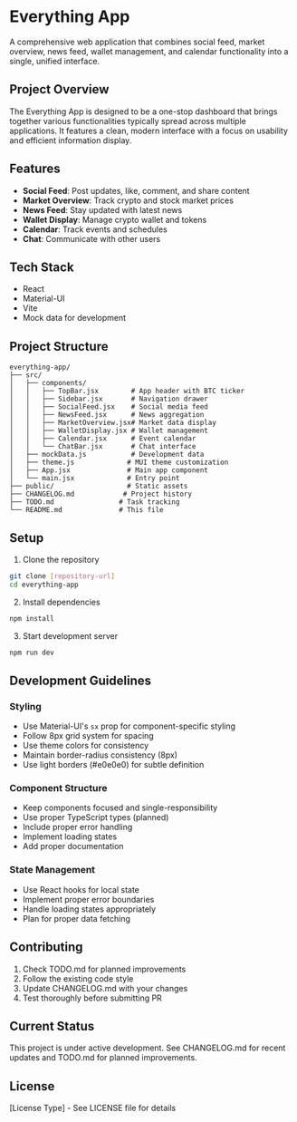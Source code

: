 # Everything App

A comprehensive web application that combines social feed, market overview, news feed, wallet management, and calendar functionality into a single, unified interface.

## Project Overview

The Everything App is designed to be a one-stop dashboard that brings together various functionalities typically spread across multiple applications. It features a clean, modern interface with a focus on usability and efficient information display.

## Features

- **Social Feed**: Post updates, like, comment, and share content
- **Market Overview**: Track crypto and stock market prices
- **News Feed**: Stay updated with latest news
- **Wallet Display**: Manage crypto wallet and tokens
- **Calendar**: Track events and schedules
- **Chat**: Communicate with other users

## Tech Stack

- React
- Material-UI
- Vite
- Mock data for development

## Project Structure

```
everything-app/
├── src/
│   ├── components/
│   │   ├── TopBar.jsx        # App header with BTC ticker
│   │   ├── Sidebar.jsx       # Navigation drawer
│   │   ├── SocialFeed.jsx    # Social media feed
│   │   ├── NewsFeed.jsx      # News aggregation
│   │   ├── MarketOverview.jsx# Market data display
│   │   ├── WalletDisplay.jsx # Wallet management
│   │   ├── Calendar.jsx      # Event calendar
│   │   └── ChatBar.jsx       # Chat interface
│   ├── mockData.js           # Development data
│   ├── theme.js             # MUI theme customization
│   ├── App.jsx              # Main app component
│   └── main.jsx             # Entry point
├── public/                  # Static assets
├── CHANGELOG.md            # Project history
├── TODO.md                # Task tracking
└── README.md              # This file
```

## Setup

1. Clone the repository
```bash
git clone [repository-url]
cd everything-app
```

2. Install dependencies
```bash
npm install
```

3. Start development server
```bash
npm run dev
```

## Development Guidelines

### Styling
- Use Material-UI's `sx` prop for component-specific styling
- Follow 8px grid system for spacing
- Use theme colors for consistency
- Maintain border-radius consistency (8px)
- Use light borders (#e0e0e0) for subtle definition

### Component Structure
- Keep components focused and single-responsibility
- Use proper TypeScript types (planned)
- Include proper error handling
- Implement loading states
- Add proper documentation

### State Management
- Use React hooks for local state
- Implement proper error boundaries
- Handle loading states appropriately
- Plan for proper data fetching

## Contributing

1. Check TODO.md for planned improvements
2. Follow the existing code style
3. Update CHANGELOG.md with your changes
4. Test thoroughly before submitting PR

## Current Status

This project is under active development. See CHANGELOG.md for recent updates and TODO.md for planned improvements.

## License

[License Type] - See LICENSE file for details
